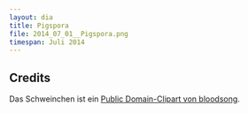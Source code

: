 ```yaml
---
layout: dia
title: Pigspora
file: 2014_07_01__Pigspora.png
timespan: Juli 2014
---
```


## Credits

Das Schweinchen ist ein [Public Domain-Clipart von bloodsong](https://web.archive.org/web/20140719201534/http://openclipart.org/detail/26011/pig-roundcartoon-by-bloodsong).
